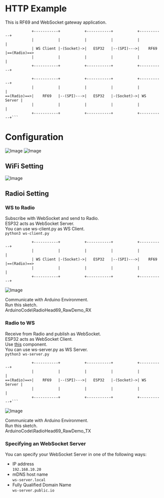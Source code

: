 # HTTP Example   
This is RF69 and WebSocket gateway application.   
```
            +-----------+           +-----------+           +-----------+
            |           |           |           |           |           |
            | WS Client |-(Socket)->|   ESP32   |--(SPI)--->|    RF69   |==(Radio)==>
            |           |           |           |           |           |
            +-----------+           +-----------+           +-----------+

            +-----------+           +-----------+           +-----------+
            |           |           |           |           |           |
==(Radio)==>|    RF69   |--(SPI)--->|   ESP32   |-(Socket)->| WS Server |
            |           |           |           |           |           |
            +-----------+           +-----------+           +-----------+```
```


# Configuration
![Image](https://github.com/user-attachments/assets/3576da07-5ee1-404d-aad4-fd6424d2ea12)
![Image](https://github.com/user-attachments/assets/1602d47e-5452-4bf4-8038-fa8663f0ab67)

## WiFi Setting
![Image](https://github.com/user-attachments/assets/dc45ce85-2a4c-4f81-9e15-6d49c190840a)

## Radioi Setting

### WS to Radio
Subscribe with WebSocket and send to Radio.   
ESP32 acts as WebSocket Server.   
You can use ws-client.py as WS Client.   
```python3 ws-client.py```

```
            +-----------+           +-----------+           +-----------+
            |           |           |           |           |           |
            | WS Client |-(Socket)->|   ESP32   |--(SPI)--->|    RF69   |==(Radio)==>
            |           |           |           |           |           |
            +-----------+           +-----------+           +-----------+
```

![Image](https://github.com/user-attachments/assets/e8cfaf3a-f97e-4d07-9c0f-c561fde4eaf2)

Communicate with Arduino Environment.   
Run this sketch.   
ArduinoCode\RadioHead69_RawDemo_RX   


### Radio to WS
Receive from Radio and publish as WebSocket.   
ESP32 acts as WebSocket Client.   
Use [this](https://components.espressif.com/components/espressif/esp_websocket_client) component.   
You can use ws-server.py as WS Server.   
```python3 ws-server.py```

```
            +-----------+           +-----------+           +-----------+
            |           |           |           |           |           |
==(Radio)==>|    RF69   |--(SPI)--->|   ESP32   |-(Socket)->| WS Server |
            |           |           |           |           |           |
            +-----------+           +-----------+           +-----------+```
```

![Image](https://github.com/user-attachments/assets/3fc6154b-0a33-4813-adfd-440ab44feea1)

Communicate with Arduino Environment.   
Run this sketch.   
ArduinoCode\RadioHead69_RawDemo_TX   


### Specifying an WebSocket Server   
You can specify your WebSocket Server in one of the following ways:   
- IP address   
 ```192.168.10.20```   
- mDNS host name   
 ```ws-server.local```   
- Fully Qualified Domain Name   
 ```ws-server.public.io```


